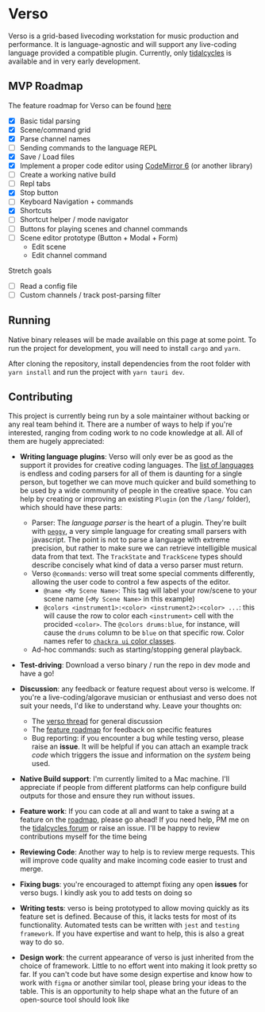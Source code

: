 # Verso

Verso is a grid-based livecoding workstation for music production and performance. It is language-agnostic and will support any live-coding language provided a compatible plugin. Currently, only [tidalcycles](https://tidalcycles.org/) is available and in very early development.

## MVP Roadmap

The feature roadmap for Verso can be found [here]()

- [x] Basic tidal parsing
- [x] Scene/command grid
- [x] Parse channel names
- [ ] Sending commands to the language REPL
- [x] Save / Load files
- [x] Implement a proper code editor using [CodeMirror 6](https://codemirror.net/6/) (or another library)
- [ ] Create a working native build
- [ ] Repl tabs
- [x] Stop button
- [ ] Keyboard Navigation + commands
- [x] Shortcuts
- [ ] Shortcut helper / mode navigator
- [ ] Buttons for playing scenes and channel commands
- [ ] Scene editor prototype (Button + Modal + Form)
  - Edit scene
  - Edit channel command

Stretch goals

- [ ] Read a config file
- [ ] Custom channels / track post-parsing filter

## Running

Native binary releases will be made available on this page at some point. To run the project for development, you will need to install `cargo` and `yarn`.

After cloning the repository, install dependencies from the root folder with `yarn install` and run the project with `yarn tauri dev`.

## Contributing

This project is currently being run by a sole maintainer without backing or any real team behind it. There are a number of ways to help if you're interested, ranging from coding work to no code knowledge at all. All of them are hugely appreciated:

- **Writing language plugins**: Verso will only ever be as good as the support it provides for creative coding languages. The [list of languages]() is endless and coding parsers for all of them is daunting for a single person, but together we can move much quicker and build something to be used by a wide community of people in the creative space. You can help by creating or improving an existing `Plugin` (on the `/lang/` folder), which should have these parts:

  - Parser: The _language parser_ is the heart of a plugin. They're built with [`peggy`](), a very simple language for creating small parsers with javascript. The point is not to parse a language with extreme precision, but rather to make sure we can retrieve intelligible musical data from that text. The `TrackState` and `TrackScene` types should describe concisely what kind of data a verso parser must return.
  - Verso `@commands`: verso will treat some special comments differently, allowing the user code to control a few aspects of the editor.
    - `@name <My Scene Name>`: This tag will label your row/scene to your scene name (`<My Scene Name>` in this example)
    - `@colors <instrument1>:<color> <instrument2>:<color> ...`: this will cause the row to color each `<instrument>` cell with the procided `<color>`. The `@colors drums:blue`, for instance, will cause the `drums` column to be `blue` on that specific row. Color names refer to [`chackra ui` color classes]().
  - Ad-hoc commands: such as starting/stopping general playback.

- **Test-driving**: Download a verso binary / run the repo in dev mode and have a go!
- **Discussion**: any feedback or feature request about verso is welcome. If you're a live-coding/algorave musician or enthusiast and verso does not suit your needs, I'd like to understand why. Leave your thoughts on:

  - The [verso thread]() for general discussion
  - The [feature roadmap]() for feedback on specific features
  - Bug reporting: if you encounter a bug while testing verso, please raise an **issue**. It will be helpful if you can attach an example track _code_ which triggers the issue and information on the _system_ being used.

- **Native Build support**: I'm currently limited to a Mac machine. I'll appreciate if people from different platforms can help configure build outputs for those and ensure they run without issues.
- **Feature work**: If you can code at all and want to take a swing at a feature on the [roadmap](), please go ahead! If you need help, PM me on the [tidalcycles forum]() or raise an issue. I'll be happy to review contributions myself for the time being
- **Reviewing Code**: Another way to help is to review merge requests. This will improve code quality and make incoming code easier to trust and merge.
- **Fixing bugs**: you're encouraged to attempt fixing any open **issues** for verso bugs. I kindly ask you to add tests on doing so
- **Writing tests**: verso is being prototyped to allow moving quickly as its feature set is defined. Because of this, it lacks tests for most of its functionality. Automated tests can be written with `jest` and `testing framework`. If you have expertise and want to help, this is also a great way to do so.
- **Design work**: the current appearance of verso is just inherited from the choice of framework. Little to no effort went into making it look pretty so far. If you can't code but have some design expertise and know how to work with `figma` or another similar tool, please bring your ideas to the table. This is an opportunity to help shape what an the future of an open-source tool should look like
